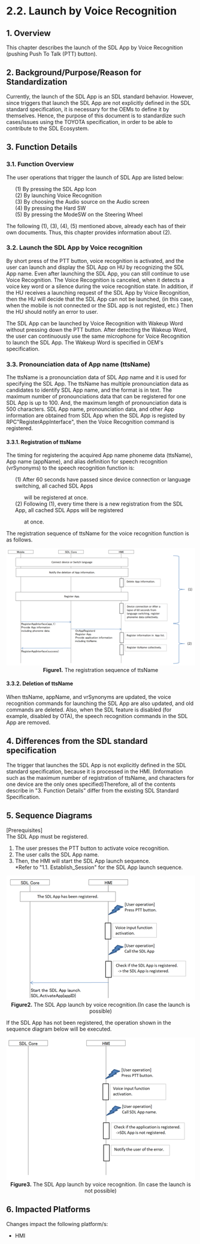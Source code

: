 # 2.2. Launch by Voice Recognition

## 1. Overview
This chapter describes the launch of the SDL App by Voice Recognition (pushing Push To Talk (PTT) button).

## 2. Background/Purpose/Reason for Standardization
Currently, the launch of the SDL App is an SDL standard behavior.
However, since triggers that launch the SDL App are not explicitly defined in the SDL standard specification, it is necessary for the OEMs to define it by themselves.
Hence, the purpose of this document is to standardize such cases/issues using the TOYOTA specification, in order to be able to contribute to the SDL Ecosystem.

## 3. Function Details
### 3.1. Function Overview
The user operations that trigger the launch of SDL App are listed below:

<ol>
 (1) By pressing the SDL App Icon<br>
 (2) By launching Voice Recognition<br>
 (3) By choosing the Audio source on the Audio screen<br>
 (4) By pressing the Hard SW<br>
 (5) By pressing the ModeSW on the Steering Wheel
</ol>

The following (1), (3), (4), (5) mentioned above, already each has of their own documents. Thus, this chapter provides information about (2).

### 3.2. Launch the SDL App by Voice recognition
By short press of the PTT button, voice recognition is activated, and the user can launch and display the SDL App on HU by recognizing the SDL App name.
Even after launching the SDL App, you can still continue to use Voice Recognition.
The Voice Recognition is canceled, when it detects a voice key word or a silence during the voice recognition state.
In addition, if the HU receives a launching request of the SDL App by Voice Recognition, then the HU will decide that the SDL App can not be launched, (in this case, when the mobile is not connected or the SDL app is not registed, etc.)
Then the HU should notify an error to user.

The SDL App can be launched by Voice Recognition with Wakeup Word without pressing down the PTT button.
After detecting the Wakeup Word, the user can continuously use the same microphone for Voice Recognition to launch the SDL App.
The Wakeup Word is specified in OEM's specification.


### 3.3. Pronounciation data of App name (ttsName)
The ttsName is a pronounciation data of SDL App name and it is used for specifying the SDL App.
The ttsName has multiple pronounciation data as candidates to identify SDL App name, and the format is in text.
The maximum number of pronounciations data that can be registered for one SDL App is up to 100.
And, the maximum length of pronounciation data is 500 characters.
SDL App name, pronounciation data, and other App information are obtained from SDL App when the SDL App is registed by RPC"RegisterAppInterface", then the Voice Recognition command is registered.


#### 3.3.1. Registration of ttsName
The timing for registering the acquired App name phoneme data (ttsName), App name (appName), and alias definition for speech recognition (vrSynonyms) to the speech recognition function is:
<ol>
 (1) After 60 seconds have passed since device connection or language switching, all cached SDL Apps <ol>will be registered at once.</ol>
 (2) Following (1), every time there is a new registration from the SDL App, all cached SDL Apps will be registered <ol>at once.</ol>
</ol>

The registration sequence of ttsName for the voice recognition function is as follows.

<div align="center">

![Figure1_The_registration_sequence_of_ttsName.png](./assets/Figure1_The_registration_sequence_of_ttsName.png)<br>
<b>Figure1.</b> The registration sequence of ttsName

</div>

#### 3.3.2. Deletion of ttsName
When ttsName, appName, and vrSynonyms are updated, the voice recognition commands for launching the SDL App are also updated, and old commands are deleted.
Also, when the SDL feature is disabled (for example, disabled by OTA), the speech recognition commands in the SDL App are removed.

## 4. Differences from the SDL standard specification
The trigger that launches the SDL App is not explicitly defined in the SDL standard specification, because it is processed in the HMI.
(Information such as the maximum number of registration of ttsName, and characters for one device are the only ones specified)Therefore, all of the contents describe in "3. Function Details" differ from the existing SDL Standard Specification.

## 5. Sequence Diagrams
[Prerequisites]<br>
The SDL App must be registered.

1. The user presses the PTT button to activate voice recognition.
2. The user calls the SDL App name.
3. Then, the HMI will start the SDL App launch sequence.
<br>*Refer to "1.1. Establish_Session" for the SDL App launch sequence.

<div align="center">

![Figure2_The_SDLApp_launch_is_ok.png](./assets/Figure2_The_SDLApp_launch_is_ok.png)<br>
<b>Figure2.</b> The SDL App launch by voice recognition.(In case the launch is possible)

</div>

If the SDL App has not been registered, the operation shown in the sequence diagram below will be executed.

<div align="center">

![Figure3_The_SDLApp_launch_is_ng.png](./assets/Figure3_The_SDLApp_launch_is_ng.png)<br>
<b>Figure3.</b> The SDL App launch by voice recognition. (In case the launch is not possible)

</div>

## 6. Impacted Platforms
Changes impact the following platform/s:
- HMI